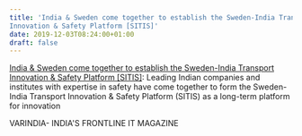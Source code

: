 ```yaml
---
title: 'India & Sweden come together to establish the Sweden-India Transport
Innovation & Safety Platform [SITIS]'
date: 2019-12-03T08:24:00+01:00
draft: false
---
```


[India & Sweden come together to establish the Sweden-India Transport Innovation & Safety Platform \[SITIS\]](https://varindia.com/news/india--sweden-come-together-to-establish-the-swedenindia-transport-innovation--safety-platform-sitis#.XeYNslMkc7w.blogger): Leading Indian companies and institutes with expertise in safety have come together to form the Sweden-India Transport Innovation & Safety Platform (SITIS) as a long-term platform for innovation  
  
VARINDIA- INDIA'S FRONTLINE IT MAGAZINE